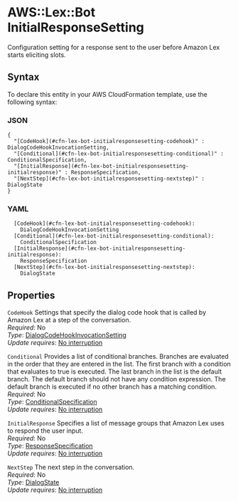 # AWS::Lex::Bot InitialResponseSetting<a name="aws-properties-lex-bot-initialresponsesetting"></a>

Configuration setting for a response sent to the user before Amazon Lex starts eliciting slots\.

## Syntax<a name="aws-properties-lex-bot-initialresponsesetting-syntax"></a>

To declare this entity in your AWS CloudFormation template, use the following syntax:

### JSON<a name="aws-properties-lex-bot-initialresponsesetting-syntax.json"></a>

```
{
  "[CodeHook](#cfn-lex-bot-initialresponsesetting-codehook)" : DialogCodeHookInvocationSetting,
  "[Conditional](#cfn-lex-bot-initialresponsesetting-conditional)" : ConditionalSpecification,
  "[InitialResponse](#cfn-lex-bot-initialresponsesetting-initialresponse)" : ResponseSpecification,
  "[NextStep](#cfn-lex-bot-initialresponsesetting-nextstep)" : DialogState
}
```

### YAML<a name="aws-properties-lex-bot-initialresponsesetting-syntax.yaml"></a>

```
  [CodeHook](#cfn-lex-bot-initialresponsesetting-codehook):
    DialogCodeHookInvocationSetting
  [Conditional](#cfn-lex-bot-initialresponsesetting-conditional):
    ConditionalSpecification
  [InitialResponse](#cfn-lex-bot-initialresponsesetting-initialresponse):
    ResponseSpecification
  [NextStep](#cfn-lex-bot-initialresponsesetting-nextstep):
    DialogState
```

## Properties<a name="aws-properties-lex-bot-initialresponsesetting-properties"></a>

`CodeHook` <a name="cfn-lex-bot-initialresponsesetting-codehook"></a>
Settings that specify the dialog code hook that is called by Amazon Lex at a step of the conversation\.  
_Required_: No  
_Type_: [DialogCodeHookInvocationSetting](aws-properties-lex-bot-dialogcodehookinvocationsetting.md)  
_Update requires_: [No interruption](https://docs.aws.amazon.com/AWSCloudFormation/latest/UserGuide/using-cfn-updating-stacks-update-behaviors.html#update-no-interrupt)

`Conditional` <a name="cfn-lex-bot-initialresponsesetting-conditional"></a>
Provides a list of conditional branches\. Branches are evaluated in the order that they are entered in the list\. The first branch with a condition that evaluates to true is executed\. The last branch in the list is the default branch\. The default branch should not have any condition expression\. The default branch is executed if no other branch has a matching condition\.  
_Required_: No  
_Type_: [ConditionalSpecification](aws-properties-lex-bot-conditionalspecification.md)  
_Update requires_: [No interruption](https://docs.aws.amazon.com/AWSCloudFormation/latest/UserGuide/using-cfn-updating-stacks-update-behaviors.html#update-no-interrupt)

`InitialResponse` <a name="cfn-lex-bot-initialresponsesetting-initialresponse"></a>
Specifies a list of message groups that Amazon Lex uses to respond the user input\.  
_Required_: No  
_Type_: [ResponseSpecification](aws-properties-lex-bot-responsespecification.md)  
_Update requires_: [No interruption](https://docs.aws.amazon.com/AWSCloudFormation/latest/UserGuide/using-cfn-updating-stacks-update-behaviors.html#update-no-interrupt)

`NextStep` <a name="cfn-lex-bot-initialresponsesetting-nextstep"></a>
The next step in the conversation\.  
_Required_: No  
_Type_: [DialogState](aws-properties-lex-bot-dialogstate.md)  
_Update requires_: [No interruption](https://docs.aws.amazon.com/AWSCloudFormation/latest/UserGuide/using-cfn-updating-stacks-update-behaviors.html#update-no-interrupt)
